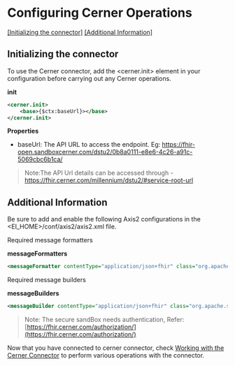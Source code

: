 
# Configuring Cerner Operations
[[Initializing the connector]](#initializing-the-connector)  [[Additional Information]](#additional-information)

## Initializing the connector
To use the Cerner connector, add the <cerner.init> element in your configuration before carrying out any Cerner operations.

**init**
```xml
<cerner.init>
	<base>{$ctx:baseUrl}></base>
</cerner.init>
```
**Properties**

* baseUrl: The API URL to access the endpoint. Eg: <https://fhir-open.sandboxcerner.com/dstu2/0b8a0111-e8e6-4c26-a91c-5069cbc6b1ca/>

> Note:The API Url details can be accessed through - https://fhir.cerner.com/millennium/dstu2/#service-root-url

## Additional Information

Be sure to add and enable the following Axis2 configurations in the <EI_HOME>/conf/axis2/axis2.xml file.


Required message formatters

**messageFormatters**
```xml
<messageFormatter contentType="application/json+fhir" class="org.apache.synapse.commons.json.JsonStreamFormatter"/>
```
Required message builders

**messageBuilders**
```xml
<messageBuilder contentType="application/json+fhir" class="org.apache.synapse.commons.json.JsonStreamBuilder"/>
```
>Note: The secure sandBox needs authentication, Refer: [https://fhir.cerner.com/authorization/](https://fhir.cerner.com/authorization/)

Now that you have connected to cerner connector,  check [Working with the Cerner Connector](operation.md) to perform various operations with the connector.
